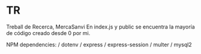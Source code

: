 # TR
Treball de Recerca, MercaSanvi
En index.js y public se encuentra la mayoría de código creado desde 0 por mi.

NPM dependencies:
/ dotenv
/ express
/ express-session
/ multer
/ mysql2
